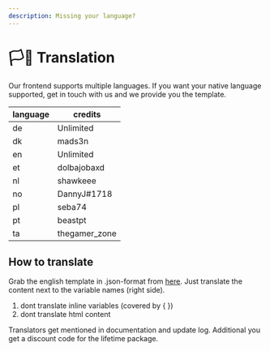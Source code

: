 ```yaml
---
description: Missing your language?
---
```


# 🏳🌈 Translation

Our frontend supports multiple languages. If you want your native language supported, get in touch with us and we provide you the template.

| language | credits        |
| -------- | -------------- |
| de       | Unlimited      |
| dk       | mads3n         |
| en       | Unlimited      |
| et       | dolbajobaxd    |
| nl       | shawkeee       |
| no       | DannyJ#1718    |
| pl       | seba74         |
| pt       | beastpt        |
| ta       | thegamer\_zone |



## How to translate

Grab the english template in .json-format from [here](https://gist.github.com/Renegade1912/030acdf754aa63bfc89cc8c2e1086b52). Just translate the content next to the variable names (right side).

1. dont translate inline variables (covered by { })
2. dont translate html content&#x20;



Translators get mentioned in documentation and update log. Additional you get a discount code for the lifetime package.
